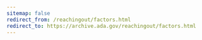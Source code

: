 ```yaml
---
sitemap: false 
redirect_from: /reachingout/factors.html 
redirect_to: https://archive.ada.gov/reachingout/factors.html 
---
```

